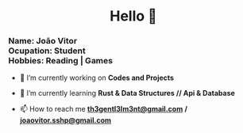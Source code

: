 <h1 align="center">Hello 👋</h1>
<h3 align="left">  Name: João Vitor</br>
                   Ocupation: Student</br>
                   Hobbies: Reading | Games
                   </h3>

- 🔭 I’m currently working on **Codes and Projects**

- 🌱 I’m currently learning **Rust & Data Structures // Api & Database**

- 📫 How to reach me **th3gentl3lm3nt@gmail.com** **/** **joaovitor.sshp@gmail.com**

<!-- <h3 align="center">Languages and Tools:</h3>
<p align="left"> <a href="https://www.figma.com/" target="_blank"> <img src="https://www.vectorlogo.zone/logos/figma/figma-icon.svg" alt="figma" width="40" height="40"/> </a> <a href="https://www.w3.org/html/" target="_blank"> <img 

src="https://raw.githubusercontent.com/devicons/devicon/master/icons/linux/linux-original.svg" alt="linux" width="40" height="40"/>
<a href="https://www.linux.org/" target="_blank"></a>

src="https://raw.githubusercontent.com/devicons/devicon/master/icons/html5/html5-original-wordmark.svg" alt="html5" width="40" 
height="40"/> </a> 

<a href="https://mariadb.org/" target="_blank"> <img src="https://www.vectorlogo.zone/logos/mariadb/mariadb-icon.svg" alt="mariadb" width="40" height="40"/> </a> <a href="https://nodejs.org" target="_blank">

src="https://raw.githubusercontent.com/devicons/devicon/master/icons/nodejs/nodejs-original-wordmark.svg" alt="nodejs" width="40" height="40"/> </a> </p>
 -->
